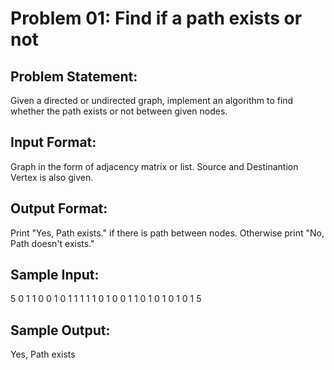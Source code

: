 # Problem 01: Find if a path exists or not

## Problem Statement:
Given a directed or undirected graph, implement an algorithm to find whether the path exists or not between given nodes.

## Input Format:
Graph in the form of adjacency matrix or list.
Source and Destinantion Vertex is also given.
## Output Format:
Print "Yes, Path exists." if there is path between nodes. Otherwise print "No, Path doesn't exists."
## Sample Input:
5
0 1 1 0 0
1 0 1 1 1
1 1 0 1 0
0 1 1 0 1
0 1 0 1 0
1 5

## Sample Output:
Yes, Path exists
